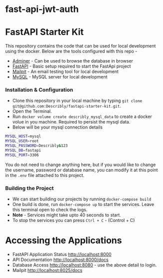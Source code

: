 # fast-api-jwt-auth
# FastAPI Starter Kit
This repository contains the code that can be used for local development using the docker. Below are the tools configured with this repo - 
- [Adminer](https://www.adminer.org/) - Can be used to browse the database in browser
- [FastAPI](https://fastapi.tiangolo.com/) - Basic setup required to start the FastApi project
- [Mailpit](https://github.com/axllent/mailpit) - An email testing tool for local development
- [MySQL](https://hub.docker.com/r/mysql/mysql-server/) - MySQL server for local development



### Installation & Configuration
- Clone this repository in your local machine by typing `git clone git@github.com:Describly/fastapi-starter-kit.git`. 
- Open the Terminal.
- Run `docker volume create describly_mysql_data` to create a docker volue in you machine. Required to persist the mysql data.
- Below will be your mysql connection details
```bash
MYSQL_HOST=mysql
MYSQL_USER=root
MYSQL_PASSWORD=Describly&123
MYSQL_DB=fastapi
MYSQL_PORT=3306
```
You do not need to change anything here, but if you would like to change the username, password or database name, you can modify it at this point in the `.env` file attached to this project. 

### Building the Project
- We can start building our projects by running `docker-compose build`
- One build is done, run `docker-compose up` to start the services. Leave this terminal open to check the logs.
- **Note** - Services might take upto 40 seconds to start.
- To stop the services you can press `Ctrl + C` - (Control + C)


# Accessing the Applications
- FastAPI Application Status [http://localhost:8000](http://localhost:8000)
- API Documentation [http://localhost:8000/docs](http://localhost:8000/docs)
- Database Access [http://localhost:8080](http://localhost:8080) - use the above detail to login.
- Mailpit [http://localhost:8025/docs](http://localhost:8025)
